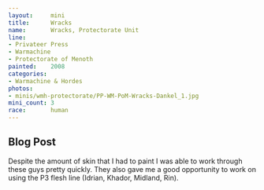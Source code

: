 ```yaml
---
layout:     mini
title:      Wracks
name:       Wracks, Protectorate Unit
line:       
- Privateer Press
- Warmachine
- Protectorate of Menoth
painted:    2008
categories:
- Warmachine & Hordes
photos:
- minis/wmh-protectorate/PP-WM-PoM-Wracks-Dankel_1.jpg
mini_count: 3
race:       human
---
```


## Blog Post
Despite the amount of skin that I had to paint I was able to work through these guys pretty quickly. They also gave me a good opportunity to work on using the P3 flesh line (Idrian, Khador, Midland, Rin).

